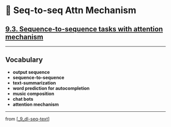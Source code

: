 # 🧬 Seq-to-seq Attn Mechanism

## [**9.3.** Sequence-to-sequence tasks with attention mechanism](https://livebook.manning.com/book/deep-learning-with-javascript/chapter-9/177)

---

## **Vocabulary**

- <b>output sequence</b>
- <b>sequence-to-sequence</b>
- <b>text-summarization</b>
- <b>word prediction for autocompletion</b>
- <b>music composition</b>
- <b>chat bots</b>
- <b>attention mechanism</b>

<link rel="stylesheet" type="text/css" media="all" href="../../../assets/css/custom.css" />

---

from [[_9_dl-seq-text]]

[//begin]: # "Autogenerated link references for markdown compatibility"
[_9_dl-seq-text]: ../_9_dl-seq-text.md "🧬 DL for Seq Text"
[//end]: # "Autogenerated link references"
